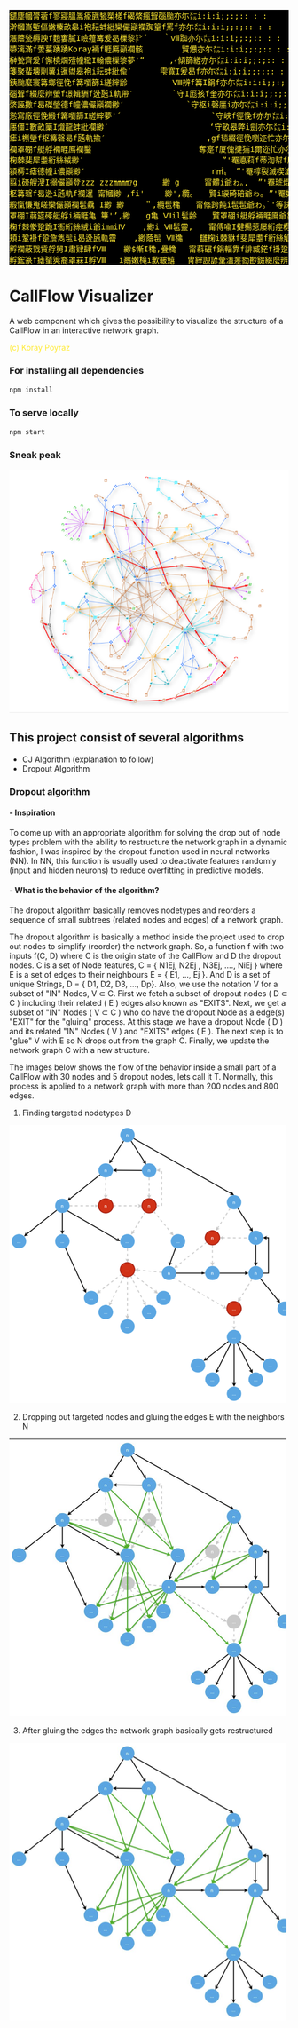 <pre style="color:#ffea31;background-color: black">
鑓塵幗膂蓿f寥寢膃暠瘉甅甃槊槎f碣綮瘋聟碯颱亦尓㍍i:i:i;;:;:: : :
澣幗嶌塹傴嫩榛畝皋i袍耘蚌紕欒儼巓襴踟篁f罵f亦尓㍍i:i:i;;:;:: : :
漲蔭甃縟諛f麭窶膩I嶮薤篝爰曷樔黎㌢´　　｀ⅷ踟亦尓㍍i:i:i;;:;:: : :
蔕漓滿f蕓蟇踴踴Koray裲f睚鳫巓襴骸　　　　　贒憊亦尓㍍i:i:i;;:;:: : :
榊甃齊爰f懈橈燗殪幢緻I翰儂樔黎夢'”　 　 ,ｨ傾篩縒亦尓㍍i:i:i;;:;:: : :
箋聚蜚壊劑薯i暹盥皋袍i耘蚌紕偸′　　　 雫寬I爰曷f亦尓㍍i:i:i;;:;:: : :
銕颱麼寰篝螂徑悗f篝嚠篩i縒縡齢　　 　 　 Ⅷ辨f篝I鋗f亦尓㍍i:i:i;;:; : : .
碯聟f綴麼辨螢f璟輯駲f迯瓲i軌帶′　　　　　`守I厖孩f奎亦尓㍍i:i:i;;:;:: : : .
綮誣撒f曷磔瑩德f幢儂儼巓襴緲′　 　 　 　 　 `守枢i磬廛i亦尓㍍i:i:i;;:;:: : : .
慫寫廠徑悗緞f篝嚠篩I縒縡夢'´　　　 　 　 　 　 　 `守峽f徑悗f亦尓㍍i:i:i;;:;:: : : .
廛僵I數畝篥I熾龍蚌紕襴緲′　　　　　　　　　　　　　‘守畝皋弊i劍亦尓㍍i:i:i;;:;:: : : .
瘧i槲瑩f枢篝磬曷f瓲軌揄′　　　　　　　　　　　　　,gf毯綴徑悗嚠迩忙亦尓㍍i:i:i;;:;::
襴罩硼f艇艀裲睚鳫襴鑿　　　　　　　　　　 　 　 奪寔f厦傀揵猯i爾迩忙亦尓㍍i:i:
椈棘斐犀耋絎絲絨緲′　　　　　　 　 　 　 　 　 　 　 ”'罨悳萪f蒂渹幇f廏迩忙i亦尓㍍
潁樗I瘧德幢i儂巓緲′　　　　　　 　 　 　 　 　 　 r㎡〟 ”'罨椁裂滅楔滄愼愰迩忙亦
翦i磅艘溲I搦儼巓登zzz zzz㎜㎜ｧg　 　 緲 g　 　 甯體i爺ゎ｡,  ”'罨琥焜毳徭i嵬塰慍絲
枢篝磬f曷迯i瓲軌f襴暹 甯幗緲 ,fi'　　 緲',纜｡　　贒i綟碕碚爺ゎ｡ ”'罨皴發傲亂I黹靱
緞愾慊嵬嵯欒儼巓襴髢驫 I緲 緲　　 ＂,纜髢穐　　甯絛跨飩i髢髢爺ゎ｡`'等誄I筴碌I畷
罩硼I蒻筵硺艇艀i裲睚亀 篳'’,緲　　g亀 Ⅶil髢齢　　贒罩硼i艇艀裲睚鳫爺靠飭蛸I裘裔
椈f棘豢跫跪I衙絎絲絨i爺i㎜iⅣ 　 ,緲i Ⅶ髢靈,　　甯傅喩I揵揚惹屡絎痙棏敞裔筴敢
頬i鞏褂f跫詹雋髢i曷迯瓲軌霤 　 ,緲蔭髢 Ⅶ穐 　 讎椈i棘貅f斐犀耋f絎絲觚f覃黹黍
孵襴蔽戮貲艀舅I肅肄肆fⅧ 　 緲$慚I穐,疊穐　 甯萪碾f鋗輜靠f誹臧鋩f褂跫詹i雋
孵鋐篆f瘧蜑筴裔罩罧I孵Ⅷ　 i鷆嫩槞i歉皸鱚　 冑縡諛諺彙溘嵳勠尠錣綴麼辨螢
</pre>

# CallFlow Visualizer
A web component which gives the possibility to visualize the structure of a CallFlow in an interactive network graph. <p style="color:#ffea31;">(c) Koray Poyraz</p>

### For installing all dependencies
```sh
npm install
```

### To serve locally
```sh
npm start
```

### Sneak peak
![callFlow](/preview/callflow.PNG "Visualized CallFlow")

## This project consist of several algorithms
- CJ Algorithm (explanation to follow)
- Dropout Algorithm

### Dropout algorithm
#### - Inspiration
To come up with an appropriate algorithm for solving the drop out of node types problem with the ability to restructure the network graph in a dynamic fashion, I was inspired by the dropout function used in neural networks (NN). In NN, this function is usually used to deactivate features randomly (input and hidden neurons) to reduce overfitting in predictive models.

#### - What is the behavior of the algorithm?
The dropout algorithm basically removes nodetypes and reorders a sequence of small subtrees (related nodes and edges) of a network graph.

The dropout algorithm is basically a method inside the project used to drop out nodes to simplify (reorder) the network graph. So, a function f with two inputs f(C, D) where C is the origin state of the CallFlow and D the dropout nodes. C is a set of Node features, C = { N1Ej, N2Ej , N3Ej, ...., NiEj } where E is a set of edges to their neighbours E = { E1, ..., Ej }. And D is a set of unique Strings, D = { D1, D2, D3, ..., Dp}. Also, we use the notation V for a subset of "IN" Nodes, V ⊂ C.
First we fetch a subset of dropout nodes ( D ⊂ C ) including their related ( E ) edges also known as "EXITS". Next, we get a subset of "IN" Nodes ( V ⊂ C ) who do have the dropout Node as a edge(s) "EXIT" for the "gluing" process. At this stage we have a dropout Node ( D ) and its related "IN" Nodes ( V ) and "EXITS" edges ( E ). The next step is to "glue" V with E so N drops out from the graph C. Finally, we update the network graph C with a new structure.

The images below shows the flow of the behavior inside a small part of a CallFlow with 30 nodes and 5 dropout nodes, lets call it T. Normally, this process is applied to a network graph with more than 200 nodes and 800 edges.

1. Finding targeted nodetypes D

<img src="/preview/1.png" alt="drawing" width="500" height="500"/>

2. Dropping out targeted nodes and gluing the edges E with the neighbors N

<img src="/preview/2.png" alt="drawing" width="500" height="500"/>

3. After gluing the edges the network graph basically gets restructured

<img src="/preview/3.png" alt="drawing" width="500" height="500"/>
